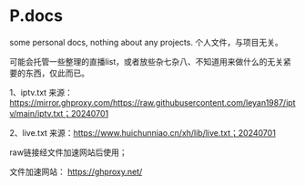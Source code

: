 # P.docs
some personal docs, nothing about any projects. 
个人文件，与项目无关。

可能会托管一些整理的直播list，或者放些杂七杂八、不知道用来做什么的无关紧要的东西，仅此而已。

1、iptv.txt 来源：https://mirror.ghproxy.com/https://raw.githubusercontent.com/leyan1987/iptv/main/iptv.txt；20240701

2、live.txt 来源：https://www.huichunniao.cn/xh/lib/live.txt；20240701

raw链接经文件加速网站后使用；

文件加速网站：
https://ghproxy.net/

